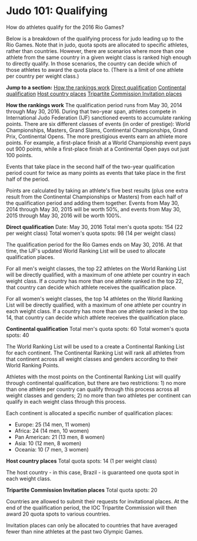 Judo 101: Qualifying
====================

How do athletes qualify for the 2016 Rio Games?

Below is a breakdown of the qualifying process for judo leading up to the Rio Games. Note that in judo, quota spots are allocated to specific athletes, rather than countries. However, there are scenarios where more than one athlete from the same country in a given weight class is ranked high enough to directly qualify. In those scenarios, the country can decide which of those athletes to award the quota place to. (There is a limit of one athlete per country per weight class.)

**Jump to a section:**
[How the rankings work](#rankings)
[Direct qualification](#direct)
[Continental qualification](#continental)
[Host country places](#host)
[Tripartite Commission Invitation places](#invitation)

<a href="" id="rankings"></a> **How the rankings work**
The qualification period runs from May 30, 2014 through May 30, 2016. During that two-year span, athletes compete in International Judo Federation (IJF) sanctioned events to accumulate ranking points. There are six different classes of events (in order of prestige): World Championships, Masters, Grand Slams, Continental Championships, Grand Prix, Continental Opens. The more prestigious events earn an athlete more points. For example, a first-place finish at a World Championship event pays out 900 points, while a first-place finish at a Continental Open pays out just 100 points.

Events that take place in the second half of the two-year qualification period count for twice as many points as events that take place in the first half of the period.

Points are calculated by taking an athlete's five best results (plus one extra result from the Continental Championships or Masters) from each half of the qualification period and adding them together. Events from May 30, 2014 through May 30, 2015 will be worth 50%, and events from May 30, 2015 through May 30, 2016 will be worth 100%.

<a href="" id="direct"></a> **Direct qualification**
Date: May 30, 2016
Total men's quota spots: 154 (22 per weight class)
Total women's quota spots: 98 (14 per weight class)

The qualification period for the Rio Games ends on May 30, 2016. At that time, the IJF's updated World Ranking List will be used to allocate qualification places.

For all men's weight classes, the top 22 athletes on the World Ranking List will be directly qualified, with a maximum of one athlete per country in each weight class. If a country has more than one athlete ranked in the top 22, that country can decide which athlete receives the qualification place.

For all women's weight classes, the top 14 athletes on the World Ranking List will be directly qualified, with a maximum of one athlete per country in each weight class. If a country has more than one athlete ranked in the top 14, that country can decide which athlete receives the qualification place.

<a href="" id="continental"></a> **Continental qualification**
Total men's quota spots: 60
Total women's quota spots: 40

The World Ranking List will be used to a create a Continental Ranking List for each continent. The Continental Ranking List will rank all athletes from that continent across all weight classes and genders according to their World Ranking Points.

Athletes with the most points on the Continental Ranking List will qualify through continental qualification, but there are two restrictions: 1) no more than one athlete per country can qualify through this process across all weight classes and genders; 2) no more than two athletes per continent can qualify in each weight class through this process.

Each continent is allocated a specific number of qualification places:

-   Europe: 25 (14 men, 11 women)
-   Africa: 24 (14 men, 10 women)
-   Pan American: 21 (13 men, 8 women)
-   Asia: 10 (12 men, 8 women)
-   Oceania: 10 (7 men, 3 women)

<a href="" id="host"></a> **Host country places**
Total quota spots: 14 (1 per weight class)

The host country - in this case, Brazil - is guaranteed one quota spot in each weight class.

<a href="" id="invitation"></a> **Tripartite Commission Invitation places**
Total quota spots: 20

Countries are allowed to submit their requests for invitational places. At the end of the qualification period, the IOC Tripartite Commission will then award 20 quota spots to various countries.

Invitation places can only be allocated to countries that have averaged fewer than nine athletes at the past two Olympic Games.


